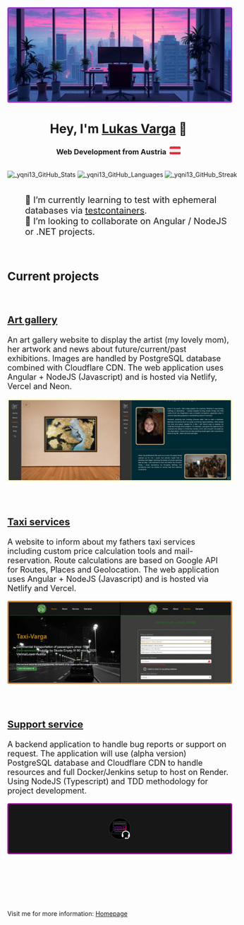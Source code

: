 <div style="width: 100%; margin-bottom: 30px;">
    <img 
        src="assets/banner.jpg" 
        alt="_image_banner" 
        style="border-style:solid;border-color:darkorchid;border-radius:4px;border-width:3px;"
    >
</div>

<h1 align="center">
    <span>Hey, I'm </span>
    <a href="https://yqni13.com">Lukas Varga</a>
    🧸
</h1>

<h3 align="center">
    <span>
        Web Development from Austria&nbsp;
    </span>
    <img
        src="assets/flag.png"
        width="25px"
        alt="_flag_Austria"
    >
</h3>

<br>

<div align="center" style="white-space:nowrap;">
        <img src="https://github-readme-stats.vercel.app/api?username=yqni13&theme=omni&hide=contribs,prs&hide_border=false" alt="_yqni13_GitHub_Stats" style="height:120px;">
        <img src="https://github-readme-stats.vercel.app/api/top-langs/?username=yqni13&theme=omni&show_icons=true&hide_border=false&layout=compact" alt="_yqni13_GitHub_Languages" style="height:120px;">
        <img src="https://nirzak-streak-stats.vercel.app/?user=yqni13&theme=omni&hide_border=false" alt="_yqni13_GitHub_Streak" style="height:120px;">
</div> 

<br>

<div>
    <dl style="font-size:20px;">
        <dd>🌱 I’m currently learning to test with ephemeral databases via <a href="https://testcontainers.com/guides/getting-started-with-testcontainers-for-nodejs/" target="_blank">testcontainers</a>.</dd>
        <dd>👯 I’m looking to collaborate on Angular / NodeJS or .NET projects.</dd>
    </dl>
</div>

<br>

<h2 style="font-size:26px;">
Current projects
</h2>

<br>

<h3 style="font-size: 22px;">

[Art gallery](https://github.com/yqni13/artcreation-dv)

</h3>

<p style="font-size: 18px;">
An art gallery website to display the artist (my lovely mom), her artwork and news about future/current/past exhibitions. Images are handled by PostgreSQL database combined with Cloudflare CDN. The web application uses Angular + NodeJS (Javascript) and is hosted via Netlify, Vercel and Neon.
</p>

<div style="margin-bottom: 75px;">
    <img
        src="assets/project_artcreation-dv.jpg"
        alt="_image_project_artcreation-dv"
        style="border-style:solid;border-radius:4px;border-width:3px;border-color:lemonchiffon;"
    >
</div>


<h3 style="font-size: 22px;">

[Taxi services](https://github.com/yqni13/taxi-varga)

</h3>

<p style="font-size: 18px;">
A website to inform about my fathers taxi services including custom price calculation tools and mail-reservation. Route calculations are based on Google API for Routes, Places and Geolocation. The web application uses Angular + NodeJS (Javascript) and is hosted via Netlify and Vercel.
</p>

<div style="margin-bottom: 75px;">
    <img
        src="assets/project_taxi-varga.jpg"
        alt="_image_project_taxi-varga"
        style="border-style:solid;border-radius:4px;border-width:3px;border-color:peru;"
    >
</div>


<h3 style="font-size: 22px;">

[Support service](https://github.com/yqni13/support)

</h3>

<p style="font-size: 18px;">
A backend application to handle bug reports or support on request. The application will use (alpha version) PostgreSQL database and Cloudflare CDN to handle resources and full Docker/Jenkins setup to host on Render. Using NodeJS (Typescript) and TDD methodology for project development.
</p>

<div style="margin-bottom: 75px;">
    <img
        src="assets/project_support.jpg"
        alt="_image_project_support"
        style="border-style:solid;border-radius:4px;border-width:3px;border-color:darkmagenta;"
    >
</div>

<br><br>

Visit me for more information: [Homepage](https://yqni13.com)
